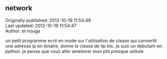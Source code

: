 ## network  
Originally published: 2012-10-19 11:54:46  
Last updated: 2012-10-19 11:54:47  
Author: el riouga  
  
un petit programme ecrit en mode sur l'utilisation de claase qui convertit une adresse ip en binaire,
donne la classe de lip etc.
je suis un debutant en python.
je pense que vous aller ameliorer mon ptit.presque unitule